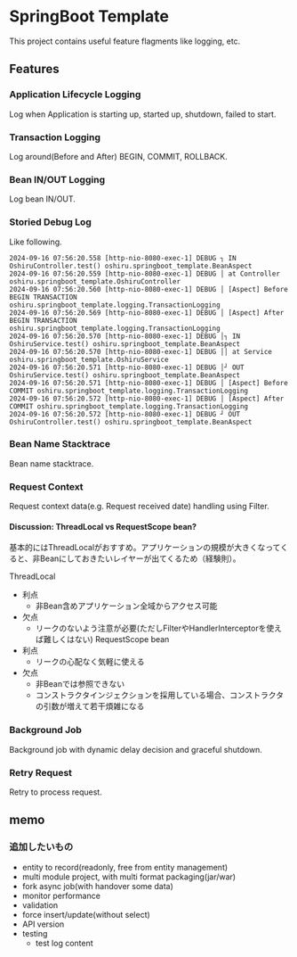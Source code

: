 # SpringBoot Template

This project contains useful feature flagments like logging, etc.

## Features

### Application Lifecycle Logging

Log when Application is starting up, started up, shutdown, failed to start.

### Transaction Logging

Log around(Before and After) BEGIN, COMMIT, ROLLBACK.

### Bean IN/OUT Logging

Log bean IN/OUT.

### Storied Debug Log

Like following.

```
2024-09-16 07:56:20.558 [http-nio-8080-exec-1] DEBUG ┐ IN OshiruController.test() oshiru.springboot_template.BeanAspect
2024-09-16 07:56:20.559 [http-nio-8080-exec-1] DEBUG │ at Controller oshiru.springboot_template.OshiruController
2024-09-16 07:56:20.560 [http-nio-8080-exec-1] DEBUG │ [Aspect] Before BEGIN TRANSACTION oshiru.springboot_template.logging.TransactionLogging
2024-09-16 07:56:20.569 [http-nio-8080-exec-1] DEBUG │ [Aspect] After BEGIN TRANSACTION oshiru.springboot_template.logging.TransactionLogging
2024-09-16 07:56:20.570 [http-nio-8080-exec-1] DEBUG │┐ IN OshiruService.test() oshiru.springboot_template.BeanAspect
2024-09-16 07:56:20.570 [http-nio-8080-exec-1] DEBUG ││ at Service oshiru.springboot_template.OshiruService
2024-09-16 07:56:20.571 [http-nio-8080-exec-1] DEBUG │┘ OUT OshiruService.test() oshiru.springboot_template.BeanAspect
2024-09-16 07:56:20.571 [http-nio-8080-exec-1] DEBUG │ [Aspect] Before COMMIT oshiru.springboot_template.logging.TransactionLogging
2024-09-16 07:56:20.572 [http-nio-8080-exec-1] DEBUG │ [Aspect] After COMMIT oshiru.springboot_template.logging.TransactionLogging
2024-09-16 07:56:20.572 [http-nio-8080-exec-1] DEBUG ┘ OUT OshiruController.test() oshiru.springboot_template.BeanAspect
```

### Bean Name Stacktrace

Bean name stacktrace.

### Request Context

Request context data(e.g. Request received date) handling using Filter.

#### Discussion: ThreadLocal vs RequestScope bean?

基本的にはThreadLocalがおすすめ。アプリケーションの規模が大きくなってくると、非Beanにしておきたいレイヤーが出てくるため（経験則）。

ThreadLocal
- 利点
  - 非Bean含めアプリケーション全域からアクセス可能
- 欠点
  - リークのないよう注意が必要(ただしFilterやHandlerInterceptorを使えば難しくはない)
RequestScope bean
- 利点
  - リークの心配なく気軽に使える
- 欠点
  - 非Beanでは参照できない
  - コンストラクタインジェクションを採用している場合、コンストラクタの引数が増えて若干煩雑になる

### Background Job

Background job with dynamic delay decision and graceful shutdown.

### Retry Request

Retry to process request.

## memo
### 追加したいもの
- entity to record(readonly, free from entity management)
- multi module project, with multi format packaging(jar/war)
- fork async job(with handover some data)
- monitor performance
- validation
- force insert/update(without select)
- API version
- testing
    - test log content